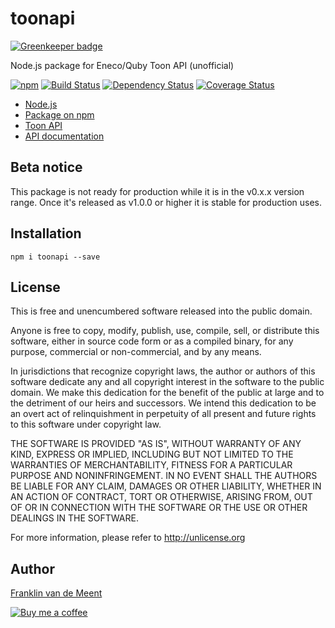 toonapi
=======

[![Greenkeeper badge](https://badges.greenkeeper.io/fvdm/nodejs-toonapi.svg)](https://greenkeeper.io/)

Node.js package for Eneco/Quby Toon API (unofficial)

[![npm](https://img.shields.io/npm/v/toonapi.svg?maxAge=300)](https://github.com/fvdm/nodejs-toonapi/blob/master/CHANGELOG.md)
[![Build Status](https://travis-ci.org/fvdm/nodejs-toonapi.svg?branch=master)](https://travis-ci.org/fvdm/nodejs-toonapi)
[![Dependency Status](https://gemnasium.com/badges/github.com/fvdm/nodejs-toonapi.svg)](https://gemnasium.com/github.com/fvdm/nodejs-toonapi#runtime-dependencies)
[![Coverage Status](https://coveralls.io/repos/github/fvdm/nodejs-toonapi/badge.svg?branch=master)](https://coveralls.io/github/fvdm/nodejs-toonapi?branch=master)

* [Node.js](https://nodejs.org)
* [Package on npm](https://www.npmjs.com/package/toonapi)
* [Toon API](https://developer.toon.eu)
* [API documentation](https://developer.toon.eu/toonapi/apis)


Beta notice
-----------

This package is not ready for production while
it is in the v0.x.x version range.
Once it's released as v1.0.0 or higher it is stable for production uses.


Installation
------------

`npm i toonapi --save`


License
-------

This is free and unencumbered software released into the public domain.

Anyone is free to copy, modify, publish, use, compile, sell, or
distribute this software, either in source code form or as a compiled
binary, for any purpose, commercial or non-commercial, and by any
means.

In jurisdictions that recognize copyright laws, the author or authors
of this software dedicate any and all copyright interest in the
software to the public domain. We make this dedication for the benefit
of the public at large and to the detriment of our heirs and
successors. We intend this dedication to be an overt act of
relinquishment in perpetuity of all present and future rights to this
software under copyright law.

THE SOFTWARE IS PROVIDED "AS IS", WITHOUT WARRANTY OF ANY KIND,
EXPRESS OR IMPLIED, INCLUDING BUT NOT LIMITED TO THE WARRANTIES OF
MERCHANTABILITY, FITNESS FOR A PARTICULAR PURPOSE AND NONINFRINGEMENT.
IN NO EVENT SHALL THE AUTHORS BE LIABLE FOR ANY CLAIM, DAMAGES OR
OTHER LIABILITY, WHETHER IN AN ACTION OF CONTRACT, TORT OR OTHERWISE,
ARISING FROM, OUT OF OR IN CONNECTION WITH THE SOFTWARE OR THE USE OR
OTHER DEALINGS IN THE SOFTWARE.

For more information, please refer to <http://unlicense.org>


Author
------

[Franklin van de Meent](https://frankl.in)

[![Buy me a coffee](https://frankl.in/u/kofi/kofi-readme.png)](https://ko-fi.com/franklin)
